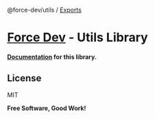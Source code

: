 @force-dev/utils / [Exports](modules.md)

# [Force Dev](http://force-dev.ru) - Utils Library

#### [Documentation](docs/modules.md) for this library.

License
----

MIT

**Free Software, Good Work!**
